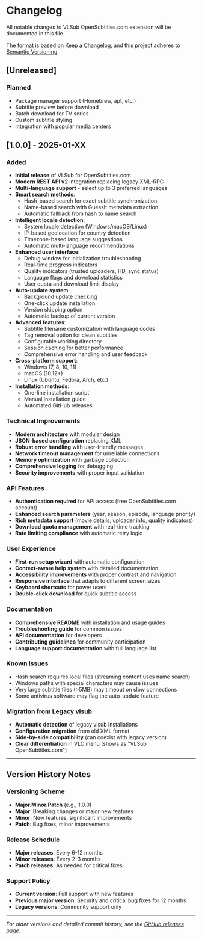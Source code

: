 # Changelog

All notable changes to VLSub OpenSubtitles.com extension will be documented in this file.

The format is based on [Keep a Changelog](https://keepachangelog.com/en/1.0.0/),
and this project adheres to [Semantic Versioning](https://semver.org/spec/v2.0.0.html).

## [Unreleased]

### Planned
- Package manager support (Homebrew, apt, etc.)
- Subtitle preview before download
- Batch download for TV series
- Custom subtitle styling
- Integration with popular media centers

## [1.0.0] - 2025-01-XX

### Added
- **Initial release** of VLSub for OpenSubtitles.com
- **Modern REST API v2** integration replacing legacy XML-RPC
- **Multi-language support** - select up to 3 preferred languages
- **Smart search methods**:
  - Hash-based search for exact subtitle synchronization
  - Name-based search with GuessIt metadata extraction
  - Automatic fallback from hash to name search
- **Intelligent locale detection**:
  - System locale detection (Windows/macOS/Linux)
  - IP-based geolocation for country detection
  - Timezone-based language suggestions
  - Automatic multi-language recommendations
- **Enhanced user interface**:
  - Debug window for initialization troubleshooting
  - Real-time progress indicators
  - Quality indicators (trusted uploaders, HD, sync status)
  - Language flags and download statistics
  - User quota and download limit display
- **Auto-update system**:
  - Background update checking
  - One-click update installation
  - Version skipping option
  - Automatic backup of current version
- **Advanced features**:
  - Subtitle filename customization with language codes
  - Tag removal option for clean subtitles
  - Configurable working directory
  - Session caching for better performance
  - Comprehensive error handling and user feedback
- **Cross-platform support**:
  - Windows (7, 8, 10, 11)
  - macOS (10.12+)
  - Linux (Ubuntu, Fedora, Arch, etc.)
- **Installation methods**:
  - One-line installation script
  - Manual installation guide
  - Automated GitHub releases

### Technical Improvements
- **Modern architecture** with modular design
- **JSON-based configuration** replacing XML
- **Robust error handling** with user-friendly messages
- **Network timeout management** for unreliable connections
- **Memory optimization** with garbage collection
- **Comprehensive logging** for debugging
- **Security improvements** with proper input validation

### API Features
- **Authentication required** for API access (free OpenSubtitles.com account)
- **Enhanced search parameters** (year, season, episode, language priority)
- **Rich metadata support** (movie details, uploader info, quality indicators)
- **Download quota management** with real-time tracking
- **Rate limiting compliance** with automatic retry logic

### User Experience
- **First-run setup wizard** with automatic configuration
- **Context-aware help system** with detailed documentation
- **Accessibility improvements** with proper contrast and navigation
- **Responsive interface** that adapts to different screen sizes
- **Keyboard shortcuts** for power users
- **Double-click download** for quick subtitle access

### Documentation
- **Comprehensive README** with installation and usage guides
- **Troubleshooting guide** for common issues
- **API documentation** for developers
- **Contributing guidelines** for community participation
- **Language support documentation** with full language list

### Known Issues
- Hash search requires local files (streaming content uses name search)
- Windows paths with special characters may cause issues
- Very large subtitle files (>5MB) may timeout on slow connections
- Some antivirus software may flag the auto-update feature

### Migration from Legacy vlsub
- **Automatic detection** of legacy vlsub installations
- **Configuration migration** from old XML format
- **Side-by-side compatibility** (can coexist with legacy version)
- **Clear differentiation** in VLC menu (shows as "VLSub OpenSubtitles.com")

---

## Version History Notes

### Versioning Scheme
- **Major.Minor.Patch** (e.g., 1.0.0)
- **Major**: Breaking changes or major new features
- **Minor**: New features, significant improvements
- **Patch**: Bug fixes, minor improvements

### Release Schedule
- **Major releases**: Every 6-12 months
- **Minor releases**: Every 2-3 months
- **Patch releases**: As needed for critical fixes

### Support Policy
- **Current version**: Full support with new features
- **Previous major version**: Security and critical bug fixes for 12 months
- **Legacy versions**: Community support only

---

*For older versions and detailed commit history, see the [GitHub releases page](https://github.com/opensubtitles/vlsub-opensubtitles-com/releases).*